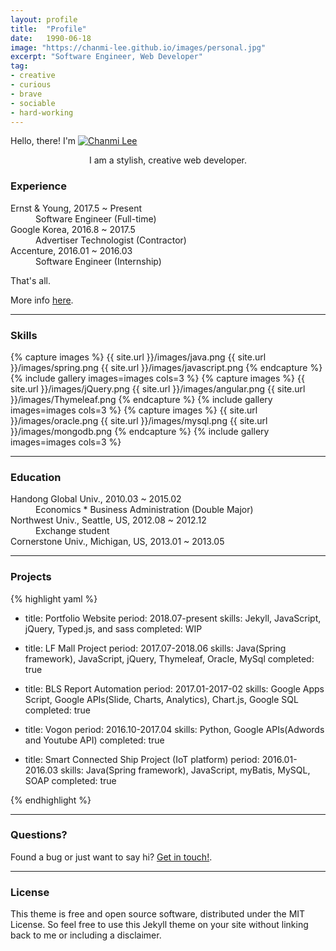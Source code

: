 ```yaml
---
layout: profile
title:  "Profile"
date:   1990-06-18
image: "https://chanmi-lee.github.io/images/personal.jpg"
excerpt: "Software Engineer, Web Developer"
tag:
- creative 
- curious
- brave
- sociable
- hard-working
---
```


Hello, there!
I'm <a href="{{ site.url }}/images/logo-with-girl.png"><img src="{{ site.url }}/images/logo-with-girl.png" alt="Chanmi Lee"></a>  

<center>I am a stylish, creative web developer.</center>

### Experience

<dl>
  <dt>Ernst & Young, 2017.5 ~ Present</dt>
  <dd>Software Engineer (Full-time)</dt>
  <dt>Google Korea, 2016.8 ~ 2017.5</dt>
  <dd>Advertiser Technologist (Contractor)</dd>
  <dt>Accenture, 2016.01 ~ 2016.03</dt>
  <dd>Software Engineer (Internship)</dd>
</dl>

That's all.

More info [here](https://github.com/chanmi-lee/).

---

### Skills

{% capture images %}
  {{ site.url }}/images/java.png
  {{ site.url }}/images/spring.png
  {{ site.url }}/images/javascript.png
{% endcapture %}
{% include gallery images=images cols=3 %}
{% capture images %}
  {{ site.url }}/images/jQuery.png
  {{ site.url }}/images/angular.png
  {{ site.url }}/images/Thymeleaf.png
{% endcapture %}
{% include gallery images=images cols=3 %}
{% capture images %}
  {{ site.url }}/images/oracle.png
  {{ site.url }}/images/mysql.png
  {{ site.url }}/images/mongodb.png
{% endcapture %}
{% include gallery images=images cols=3 %}

---

### Education

<dl>
  <dt>Handong Global Univ., 2010.03 ~ 2015.02</dt>
  <dd>Economics * Business Administration (Double Major)</dd>
  <dt>Northwest Univ., Seattle, US, 2012.08 ~ 2012.12</dt>
  <dd>Exchange student</dd>
  <dt>Cornerstone Univ., Michigan, US, 2013.01 ~ 2013.05</dt>
</dl>

---

### Projects

{% highlight yaml %}
- title: Portfolio Website
  period: 2018.07-present
  skills: Jekyll, JavaScript, jQuery, Typed.js, and sass
  completed: WIP

- title: LF Mall Project 
  period: 2017.07-2018.06
  skills: Java(Spring framework), JavaScript, jQuery, Thymeleaf, Oracle, MySql
  completed: true

- title: BLS Report Automation
  period: 2017.01-2017-02
  skills: Google Apps Script, Google APIs(Slide, Charts, Analytics), Chart.js, Google SQL
  completed: true

- title: Vogon
  period: 2016.10-2017.04
  skills: Python, Google APIs(Adwords and Youtube API)
  completed: true
  
- title: Smart Connected Ship Project (IoT platform)
  period: 2016.01-2016.03
  skills: Java(Spring framework), JavaScript, myBatis, MySQL, SOAP
  completed: true

{% endhighlight %}

---

### Questions?

Found a bug or just want to say hi? [Get in touch!](https://github.com/chanmi-lee).

--- 

### License

This theme is free and open source software, distributed under the MIT License. So feel free to use this Jekyll theme on your site without linking back to me or including a disclaimer.
